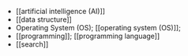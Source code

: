 - [[artificial intelligence (AI)]]
- [[data structure]]
- Operating System (OS); [[operating system (OS)]];
- [[programming]]; [[programming language]]
- [[search]]
